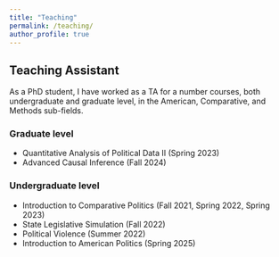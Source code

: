 ```yaml
---
title: "Teaching"
permalink: /teaching/
author_profile: true
---
```


## Teaching Assistant

As a PhD student, I have worked as a TA for a number courses, both undergraduate and graduate level, in the American, Comparative, and Methods sub-fields.

### Graduate level

- Quantitative Analysis of Political Data II (Spring 2023)
- Advanced Causal Inference (Fall 2024)

### Undergraduate level

- Introduction to Comparative Politics (Fall 2021, Spring 2022, Spring 2023)
- State Legislative Simulation (Fall 2022)
- Political Violence (Summer 2022)
- Introduction to American Politics (Spring 2025)